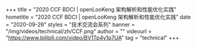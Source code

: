 +++
title = "2020 CCF BDCI | openLooKeng 架构解析和性能优化实践"
hometitle = "2020 CCF BDCI | openLooKeng 架构解析和性能优化实践"
date = "2020-09-26"
styles = "技术交流会系列"
banner = "/img/videos/technical/zh/CCF.png"
author = ""
videourl = "https://www.bilibili.com/video/BV1Tp4y1p7UA"
tag = "technical"
+++